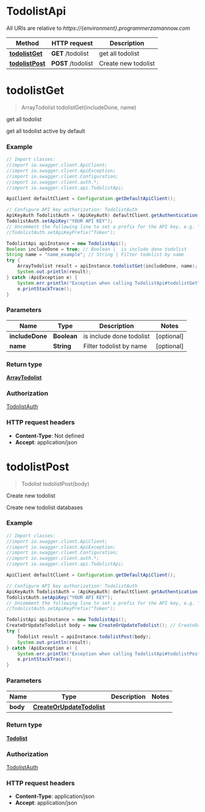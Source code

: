 # TodolistApi

All URIs are relative to *https://{environment}.programmerzamannow.com*

Method | HTTP request | Description
------------- | ------------- | -------------
[**todolistGet**](TodolistApi.md#todolistGet) | **GET** /todolist | get all todolist
[**todolistPost**](TodolistApi.md#todolistPost) | **POST** /todolist | Create new todolist

<a name="todolistGet"></a>
# **todolistGet**
> ArrayTodolist todolistGet(includeDone, name)

get all todolist

get all todolist active by default

### Example
```java
// Import classes:
//import io.swagger.client.ApiClient;
//import io.swagger.client.ApiException;
//import io.swagger.client.Configuration;
//import io.swagger.client.auth.*;
//import io.swagger.client.api.TodolistApi;

ApiClient defaultClient = Configuration.getDefaultApiClient();

// Configure API key authorization: TodolistAuth
ApiKeyAuth TodolistAuth = (ApiKeyAuth) defaultClient.getAuthentication("TodolistAuth");
TodolistAuth.setApiKey("YOUR API KEY");
// Uncomment the following line to set a prefix for the API key, e.g. "Token" (defaults to null)
//TodolistAuth.setApiKeyPrefix("Token");

TodolistApi apiInstance = new TodolistApi();
Boolean includeDone = true; // Boolean |  is include done todolist
String name = "name_example"; // String | Filter todolist by name
try {
    ArrayTodolist result = apiInstance.todolistGet(includeDone, name);
    System.out.println(result);
} catch (ApiException e) {
    System.err.println("Exception when calling TodolistApi#todolistGet");
    e.printStackTrace();
}
```

### Parameters

Name | Type | Description  | Notes
------------- | ------------- | ------------- | -------------
 **includeDone** | **Boolean**|  is include done todolist | [optional]
 **name** | **String**| Filter todolist by name | [optional]

### Return type

[**ArrayTodolist**](ArrayTodolist.md)

### Authorization

[TodolistAuth](../README.md#TodolistAuth)

### HTTP request headers

 - **Content-Type**: Not defined
 - **Accept**: application/json

<a name="todolistPost"></a>
# **todolistPost**
> Todolist todolistPost(body)

Create new todolist

Create new todolist databases

### Example
```java
// Import classes:
//import io.swagger.client.ApiClient;
//import io.swagger.client.ApiException;
//import io.swagger.client.Configuration;
//import io.swagger.client.auth.*;
//import io.swagger.client.api.TodolistApi;

ApiClient defaultClient = Configuration.getDefaultApiClient();

// Configure API key authorization: TodolistAuth
ApiKeyAuth TodolistAuth = (ApiKeyAuth) defaultClient.getAuthentication("TodolistAuth");
TodolistAuth.setApiKey("YOUR API KEY");
// Uncomment the following line to set a prefix for the API key, e.g. "Token" (defaults to null)
//TodolistAuth.setApiKeyPrefix("Token");

TodolistApi apiInstance = new TodolistApi();
CreateOrUpdateTodolist body = new CreateOrUpdateTodolist(); // CreateOrUpdateTodolist | 
try {
    Todolist result = apiInstance.todolistPost(body);
    System.out.println(result);
} catch (ApiException e) {
    System.err.println("Exception when calling TodolistApi#todolistPost");
    e.printStackTrace();
}
```

### Parameters

Name | Type | Description  | Notes
------------- | ------------- | ------------- | -------------
 **body** | [**CreateOrUpdateTodolist**](CreateOrUpdateTodolist.md)|  |

### Return type

[**Todolist**](Todolist.md)

### Authorization

[TodolistAuth](../README.md#TodolistAuth)

### HTTP request headers

 - **Content-Type**: application/json
 - **Accept**: application/json

